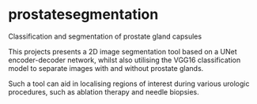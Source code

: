 # prostatesegmentation
Classification and segmentation of prostate gland capsules

This projects presents a 2D image segmentation tool based on a UNet
encoder-decoder network, whilst also utilising the VGG16 classification model to
separate images with and without prostate glands.

Such a tool can aid in localising regions of interest during various urologic procedures, such as ablation therapy and needle biopsies. 
